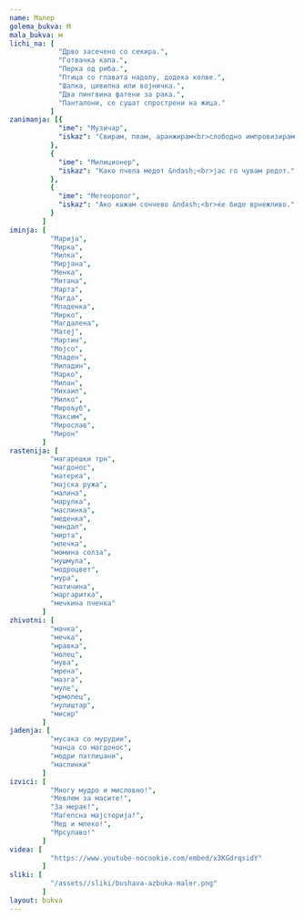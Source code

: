 ```yaml
---
name: Малер
golema_bukva: М
mala_bukva: м
lichi_na: [
            "Дрво засечено со секира.",
            "Готвачка капа.",
            "Перка од риба.",
            "Птица со главата надолу, додека колве.",
            "Шапка, цивилна или војничка.",
            "Два пингвина фатени за рака.",
            "Панталони, се сушат спрострени на жица."
          ]
zanimanja: [{
            "ime": "Музичар",
            "iskaz": "Свирам, пеам, аранжирам<br>слободно импровизирам."
          },
          {
            "ime": "Милиционер",
            "iskaz": "Како пчела медот &ndash;<br>јас го чувам редот."
          },
          {
            "ime": "Метеоролог",
            "iskaz": "Ако кажам сончево &ndash;<br>ќе биде врнежливо."
          }
        ]
iminja: [
          "Марија",
          "Мирка",
          "Милка",
          "Мирјана",
          "Менка",
          "Митана",
          "Марта",
          "Магда",
          "Младенка",
          "Мирко",
          "Магдалена",
          "Матеј",
          "Мартин",
          "Мојсо",
          "Младен",
          "Миладин",
          "Марко",
          "Милан",
          "Михаил",
          "Милко",
          "Мирољуб",
          "Максим",
          "Мирослав",
          "Мирон"
        ]
rastenija: [
          "магарешки трн",
          "магдонос",
          "матерка",
          "мајска ружа",
          "малина",
          "марулка",
          "маслинка",
          "меденка",
          "миндал",
          "мирта",
          "млечка",
          "момина солза",
          "мушмула",
          "модроцвет",
          "мура",
          "матичина",
          "маргаритка",
          "мечкина пченка"
        ]
zhivotni: [
          "мачка",
          "мечка",
          "мравка",
          "молец",
          "мува",
          "мрена",
          "мазга",
          "муле",
          "мрмолец",
          "мулиштар",
          "мисир"
        ]
jadenja: [
          "мусака со мурудии",
          "манџа со магдонос",
          "модри патлиџани",
          "маслинки"
        ]
izvici: [
          "Многу мудро и мисловно!",
          "Мевлем за масите!",
          "За мерак!",
          "Маѓепсна мајсторија!",
          "Мед и млеко!",
          "Мрсулаво!"
        ]
videa: [
          "https://www.youtube-nocookie.com/embed/x3KGdrqsidY"
        ]
sliki: [
          "/assets//sliki/bushava-azbuka-maler.png"
        ]
layout: bukva
---
```


